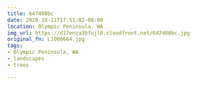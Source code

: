 ```yaml
---
title: 647400bc
date: 2020-10-11T17:51:02-08:00
location: Olympic Peninsula, WA
img_url: https://d17enza3bfujl8.cloudfront.net/647400bc.jpg
original_fn: L1000664.jpg
tags:
- Olympic Peninsula, WA
- landscapes
- trees

---
```


